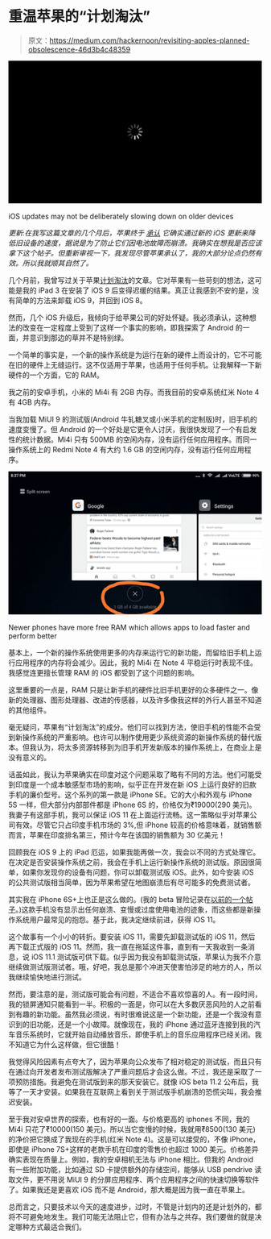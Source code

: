 # 重温苹果的“计划淘汰”

> 原文：<https://medium.com/hackernoon/revisiting-apples-planned-obsolescence-46d3b4c48359>

![](img/6f621d2dbc2367018b90a826b1865637.png)

iOS updates may not be deliberately slowing down on older devices

*更新:在我写这篇文章的几个月后，苹果终于* [*承认*](https://www.theguardian.com/technology/2017/dec/21/apple-admits-slowing-older-iphones-because-of-flagging-batteries) *它确实通过新的 iOS 更新来降低旧设备的速度，据说是为了防止它们因电池故障而崩溃。我确实在想我是否应该拿下这个帖子。但重新审视一下，我发现尽管苹果承认了，我的大部分论点仍然有效。所以我就顺其自然了。*

几个月前，我曾写过关于苹果[计划淘汰](https://hackernoon.com/planned-obsolescence-isn-t-going-as-planned-f24733f7a119)的文章。它对苹果有一些苛刻的想法，这可能是我的 iPad 3 在安装了 iOS 9 后变得迟缓的结果。真正让我感到不安的是，没有简单的方法来卸载 iOS 9，并回到 iOS 8。

然而，几个 iOS 升级后，我倾向于给苹果公司的好处怀疑。我必须承认，这种想法的改变在一定程度上受到了这样一个事实的影响，即我探索了 Android 的一面，并意识到那边的草并不是特别绿。

一个简单的事实是，一个新的操作系统是为运行在新的硬件上而设计的，它不可能在旧的硬件上无缝运行。这不仅适用于苹果，也适用于任何手机。让我解释一下新硬件的一个方面，它的 RAM。

我之前的安卓手机，小米的 Mi4i 有 2GB 内存。而我目前的安卓系统红米 Note 4 有 4GB 内存。

当我加载 MiUI 9 的测试版(Android 牛轧糖叉或小米手机的定制版)时，旧手机的速度变慢了。但 Android 的一个好处是它更令人讨厌，我很快发现了一个有启发性的统计数据。Mi4i 只有 500MB 的空闲内存，没有运行任何应用程序。而同一操作系统上的 Redmi Note 4 有大约 1.6 GB 的空闲内存，没有运行任何应用程序。

![](img/a950ab6712667eaad6b8bed4985fe36f.png)

Newer phones have more free RAM which allows apps to load faster and perform better

基本上，一个新的操作系统使用更多的内存来运行它的新功能，而留给旧手机上运行应用程序的内存将会减少。因此，我的 Mi4i 在 Note 4 平稳运行时表现不佳。我感觉连更擅长管理 RAM 的 iOS 都受到了这个问题的影响。

这里重要的一点是，RAM 只是让新手机的硬件比旧手机更好的众多硬件之一。像新的处理器、图形处理器、改进的传感器，以及许多像我这样的外行人甚至不知道的其他组件。

毫无疑问，苹果有“计划淘汰”的成分。他们可以找到方法，使旧手机的性能不会受到新操作系统的严重影响。也许可以制作使用更少系统资源的新操作系统的替代版本。但我认为，将太多资源转移到为旧手机开发新版本的操作系统上，在商业上是没有意义的。

话虽如此，我认为苹果确实在印度对这个问题采取了略有不同的方法。他们可能受到印度是一个成本敏感型市场的影响，似乎正在开发在新 iOS 上运行良好的旧款手机的廉价型号。这个系列的第一款是 iPhone SE。它的大小和外观与 iPhone 5S 一样，但大部分内部部件都是 iPhone 6S 的，价格仅为₹19000(290 美元)。我妻子有这部手机，我可以保证 iOS 11 在上面运行流畅。这一策略似乎对苹果公司有效。尽管它只占印度手机市场的 3%,但 iPhone 较高的价格意味着，就销售额而言，苹果在印度排名第三，预计今年在该国的销售额为 30 亿美元！

回顾我在 iOS 9 上的 iPad 厄运，如果我能再做一次，我会以不同的方式处理它。在决定是否安装操作系统之前，我会在手机上运行新操作系统的测试版。原因很简单，如果你发现你的设备有问题，你可以卸载测试版 iOS。此外，如今安装 iOS 的公共测试版相当简单，因为苹果希望在地图崩溃后有尽可能多的免费测试者。

其实我在 iPhone 6S+上也正是这么做的。(我的 beta 冒险记录在[以前的一个帖子](https://hackernoon.com/to-be-or-not-to-beta-610d443da698)。)这款手机没有显示出任何崩溃、变慢或过度使用电池的迹象，而这些都是新操作系统用户最常见的抱怨。基于此，我决定继续前进，获得 iOS 11。

这个故事有一个小小的转折。要安装 iOS 11，需要先卸载测试版的 iOS 11，然后再下载正式版的 iOS 11。然而，我一直在拖延这件事，直到有一天我收到一条消息，说 iOS 11.1 测试版可供下载。似乎因为我没有卸载测试版，苹果认为我不介意继续做测试版测试者。哦，好吧，我总是那个冲进天使害怕涉足的地方的人，所以我继续愉快地进行测试。

然而，要注意的是，测试版可能会有问题，不适合不喜欢惊喜的人。有一段时间，我的锁屏通知只能看到一半。积极的一面是，你可以在大多数厌恶风险的人之前看到有趣的新功能。虽然我必须说，有时很难说这是一个新功能，还是一个我没有意识到的旧功能，还是一个小故障。就像现在，我的 iPhone 通过蓝牙连接到我的汽车音乐系统时，它就开始自动播放音乐，即使手机上的音乐应用程序已经关闭。我不知道它为什么这样做，但它很酷！

我觉得风险因素有点夸大了，因为苹果向公众发布了相对稳定的测试版，而且只有在通过向开发者发布测试版解决了严重问题后才会这么做。不过，我还是采取了一项预防措施。我避免在测试版到来的那天安装它。就像 iOS beta 11.2 公布后，我等了一天才安装。如果我在互联网上看到关于测试版手机崩溃的恐慌尖叫，我会推迟安装。

至于我对安卓世界的探索，也有好的一面。与价格更高的 iphones 不同，我的 Mi4i 只花了₹10000(150 美元)。所以当它变慢的时候，我就用₹8500(130 美元)的净价把它换成了我现在的手机(红米 Note 4)。这是可以接受的，不像 iPhone，即使是 iPhone 7S+这样的老款手机在印度的零售价也超过 1000 美元。价格差异确实表现在质量上。例如，我的安卓相机无法与 iPhone 相比。但我的 Android 有一些附加功能，比如通过 SD 卡提供额外的存储空间，能够从 USB pendrive 读取文件，更不用说 MiUI 9 的分屏应用程序、两个应用程序之间的快速切换等软件了。如果我还是更喜欢 iOS 而不是 Android，那大概是因为我一直在苹果上。

总而言之，只要技术以今天的速度进步，过时，不管是计划内的还是计划外的，都将不可避免地发生。我们可能无法阻止它，但有办法与之共存。我们要做的就是决定哪种方式最适合我们。